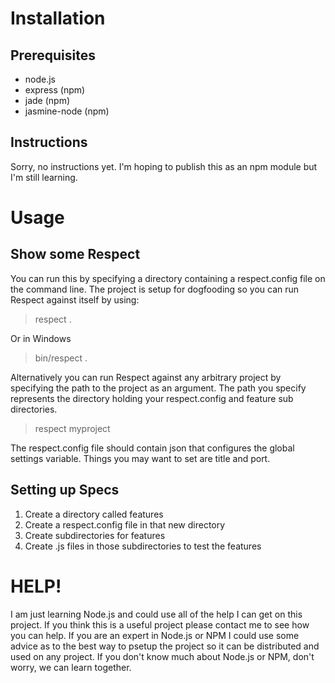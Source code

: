 # Installation
## Prerequisites
- node.js
- express (npm)
- jade (npm)
- jasmine-node (npm)

## Instructions
Sorry, no instructions yet.  I'm hoping to publish this as an npm module but I'm still learning.

# Usage
## Show some Respect

You can run this by specifying a directory containing a respect.config file on the command line.  The project is setup for dogfooding so you can run Respect against itself by using:

>	respect .

Or in Windows

> bin/respect .

Alternatively you can run Respect against any arbitrary project by specifying the path to the project as an argument.  The path you specify represents the directory holding your respect.config and feature sub directories.

>	respect myproject

The respect.config file should contain json that configures the global settings variable.  Things you may want to set are title and port.

## Setting up Specs
1. Create a directory called features
2. Create a respect.config file in that new directory
3. Create subdirectories for features
4. Create .js files in those subdirectories to test the features

# HELP!
I am just learning Node.js and could use all of the help I can get on this project. If you think this is a useful project please contact me to see how you can help.  If you are an expert in Node.js or NPM I could use some advice as to the best way to psetup the project so it can be distributed and used on any project.  If you don't know much about Node.js or NPM, don't worry, we can learn together.
